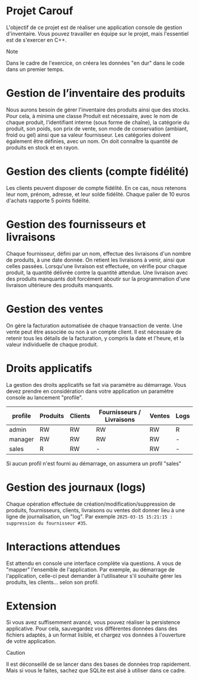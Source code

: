 # Projet Carouf

L'objectif de ce projet est de réaliser une application console de gestion d'inventaire.
Vous pouvez travailler en équipe sur le projet, mais l'essentiel est de s'exercer en C++.

> [!NOTE]
> Dans le cadre de l'exercice, on créera les données "en dur" dans le code dans un premier temps.

# Gestion de l’inventaire des produits

Nous aurons besoin de gérer l'inventaire des produits ainsi que des stocks.
Pour cela, à minima une classe Produit est nécessaire, avec le nom de chaque produit, l'identifiant interne (sous forme de chaîne), la catégorie du produit, son poids, son prix de vente, son mode de conservation (ambiant, froid ou gel) ainsi que sa valeur fournisseur.
Les catégories doivent également être définies, avec un nom.
On doit connaître la quantité de produits en stock et en rayon.

# Gestion des clients (compte fidélité)

Les clients peuvent disposer de compte fidélité. En ce cas, nous retenons leur nom, prénom, adresse, et leur solde fidélité. Chaque palier de 10 euros d'achats rapporte 5 points fidélité.

# Gestion des fournisseurs et livraisons

Chaque fournisseur, défini par un nom, effectue des livraisons d'un nombre de produits, à une date donnée.
On retient les livraisons à venir, ainsi que celles passées.
Lorsqu'une livraison est effectuée, on vérifie pour chaque produit, la quantité délivrée contre la quantité attendue.
Une livraison avec des produits manquants doit forcément aboutir sur la programmation d'une livraison ultérieure des produits manquants.

# Gestion des ventes

On gère la facturation automatisée de chaque transaction de vente. Une vente peut être associée ou non à un compte client.
Il est nécessaire de retenir tous les détails de la facturation, y compris la date et l'heure, et la valeur individuelle de chaque produit.

# Droits applicatifs

La gestion des droits applicatifs se fait via paramètre au démarrage.
Vous devez prendre en considération dans votre application un paramètre console au lancement "profile".

| profile | Produits | Clients | Fournisseurs / Livraisons | Ventes | Logs |
| ------- | -------- | ------- | ------------------------- | ------ | ---- |
| admin   | RW       | RW      | RW                        | RW     | R    |
| manager | RW       | RW      | RW                        | RW     | -    |
| sales   | R        | RW      | -                         | RW     | -    |

Si aucun profil n'est fourni au démarrage, on assumera un profil "sales"

# Gestion des journaux (logs)

Chaque opération effectuée de création/modification/suppression de produits, fournisseurs, clients, livraisons ou ventes doit donner lieu à une ligne de journalisation, un "log". Par exemple `2025-03-15 15:21:15 : suppression du fournisseur #35`.

# Interactions attendues

Est attendu en console une interface complète via questions.
A vous de "mapper" l'ensemble de l'application.
Par exemple, au démarrage de l'application, celle-ci peut demander à l'utilisateur s'il souhaite gérer les produits, les clients... selon son profil.

# Extension

Si vous avez suffisemment avancé, vous pouvez réaliser la persistence applicative.
Pour cela, sauvegardez vos différentes données dans des fichiers adaptés, à un format lisible, et chargez vos données à l'ouverture de votre application.

> [!CAUTION]
> Il est déconseillé de se lancer dans des bases de données trop rapidement. Mais si vous le faites, sachez que SQLite est aisé à utiliser dans ce cadre.

